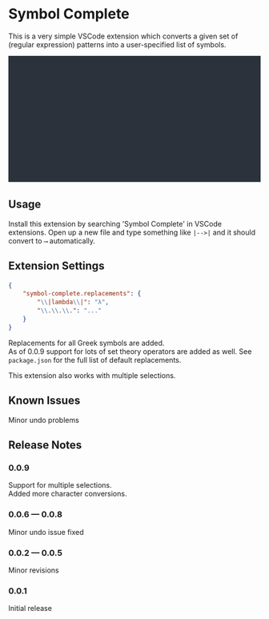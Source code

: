 # Symbol Complete

This is a very simple VSCode extension which converts a given set of (regular expression) patterns into a user-specified list of symbols.

![symbol-complete](https://raw.githubusercontent.com/stevengeeky/symbol-complete/master/symbol-complete.gif)

## Usage

Install this extension by searching 'Symbol Complete' in VSCode extensions.
Open up a new file and type something like `|-->|` and it should convert to `⟶` automatically.

## Extension Settings

```json
{
    "symbol-complete.replacements": {
        "\\|lambda\\|": "λ",
        "\\.\\.\\.": "..."
    }
}
```

Replacements for all Greek symbols are added.\
As of 0.0.9 support for lots of set theory operators are added as well. See `package.json` for the full list of default replacements.

This extension also works with multiple selections.

## Known Issues

Minor undo problems

## Release Notes

### 0.0.9

Support for multiple selections.\
Added more character conversions.

### 0.0.6 — 0.0.8

Minor undo issue fixed

### 0.0.2 — 0.0.5

Minor revisions

### 0.0.1

Initial release
